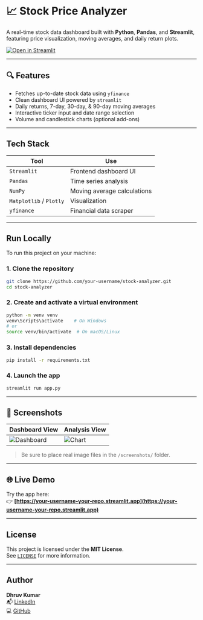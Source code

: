 # 📈 Stock Price Analyzer

A real-time stock data dashboard built with **Python**, **Pandas**, and **Streamlit**, featuring price visualization, moving averages, and daily return plots.

[![Open in Streamlit](https://static.streamlit.io/badges/streamlit_badge_black_white.svg)](https://your-username-your-repo.streamlit.app)

---

## 🔍 Features

- Fetches up-to-date stock data using `yfinance`
- Clean dashboard UI powered by `streamlit`
- Daily returns, 7-day, 30-day, & 90-day moving averages
- Interactive ticker input and date range selection
- Volume and candlestick charts (optional add-ons)

---

## Tech Stack

| Tool            | Use                        |
|-----------------|----------------------------|
| `Streamlit`     | Frontend dashboard UI      |
| `Pandas`        | Time series analysis       |
| `NumPy`         | Moving average calculations|
| `Matplotlib` / `Plotly` | Visualization     |
| `yfinance`      | Financial data scraper     |

---

## Run Locally

To run this project on your machine:

### 1. Clone the repository
```bash
git clone https://github.com/your-username/stock-analyzer.git
cd stock-analyzer
```

### 2. Create and activate a virtual environment
```bash
python -m venv venv
venv\Scripts\activate    # On Windows
# or
source venv/bin/activate  # On macOS/Linux
```

### 3. Install dependencies
```bash
pip install -r requirements.txt
```

### 4. Launch the app
```bash
streamlit run app.py
```

---

## 📸 Screenshots

| Dashboard View            | Analysis View            |
|---------------------------|---------------------------|
| ![Dashboard](screenshots/dashboard.png) | ![Chart](screenshots/graph.png) |

> Be sure to place real image files in the `/screenshots/` folder.

---

## 🌐 Live Demo

Try the app here:  
👉 **[https://your-username-your-repo.streamlit.app](https://your-username-your-repo.streamlit.app)**

---

## License

This project is licensed under the **MIT License**.  
See [`LICENSE`](LICENSE) for more information.

---

## Author

**Dhruv Kumar**  
📬 [LinkedIn](hhttps://www.linkedin.com/in/dhruv-kumar-0b0772374/)  
💻 [GitHub](https://github.com/dk19009)

